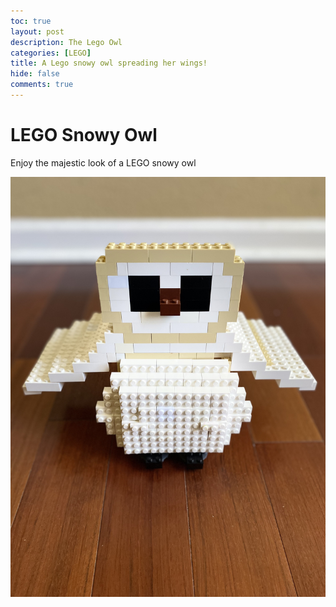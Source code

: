 ```yaml
---
toc: true
layout: post
description: The Lego Owl
categories: [LEGO]
title: A Lego snowy owl spreading her wings!  
hide: false
comments: true
---
```


# LEGO Snowy Owl

Enjoy the majestic look of a LEGO snowy owl

![](/images/2022-07-27-lego-owl/image1.JPG)
